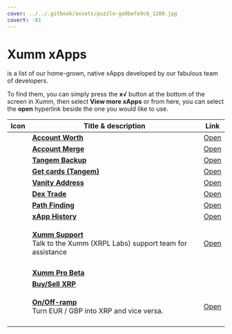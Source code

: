 ```yaml
---
cover: ../../.gitbook/assets/puzzle-ge0befe9cb_1280.jpg
coverY: -81
---
```


# Xumm xApps

&#x20;is a list of our home-grown, native xApps developed by our fabulous team of developers.

To find them, you can simply press the **x√** button at the bottom of the screen in Xumm, then select **View more xApps** or from here, you can select the **open** hyperlink beside the one you would like to use.

| Icon | Title & description                                                                                                                                                                              | Link                                                    |
| ---- | ------------------------------------------------------------------------------------------------------------------------------------------------------------------------------------------------ | ------------------------------------------------------- |
|      | ****[**Account Worth**](xumm-support.md)****                                                                                                                                                     | [Open](https://xumm.app/detect/xapp:xumm.accountworth)  |
|      | ****[**Account Merge**](account-merge.md)****                                                                                                                                                    | [Open](https://xumm.app/detect/xapp:xumm.accountmerge)  |
|      | ****[**Tangem Backup**](tangem-backup.md)****                                                                                                                                                    | [Open](https://xumm.app/detect/xapp:xumm.tangem-backup) |
|      | ****[**Get cards (Tangem)**](get-cards-tangem.md)****                                                                                                                                            | [Open](https://xumm.app/detect/xapp:xumm.tangem-order)  |
|      | ****[**Vanity Address**](vanity-address.md)****                                                                                                                                                  | [Open](https://xumm.app/detect/xapp:xumm.vanity)        |
|      | ****[**Dex Trade**](dex-trade.md)****                                                                                                                                                            | [Open](https://xumm.app/detect/xapp:xumm.dex)           |
|      | ****[**Path Finding**](path-finding.md)****                                                                                                                                                      | [Open](https://xumm.app/detect/xapp:xumm.pathfinding)   |
|      | ****[**xApp History**](xapp-history.md)****                                                                                                                                                      | [Open](https://xumm.app/detect/xapp:xumm.history)       |
|      | <p><strong></strong><a href="xumm-support.md"><strong>Xumm Support</strong></a><strong></strong><br><strong></strong>Talk to the Xumm (XRPL Labs) support team for assistance</p>                | [Open](https://xumm.app/detect/xapp:xumm.support)       |
|      |                                                                                                                                                                                                  |                                                         |
|      | ****[**Xumm Pro Beta**](xumm-pro-beta.md)****                                                                                                                                                    |                                                         |
|      | ****[**Buy/Sell XRP**](buy-sell-xrp/)****                                                                                                                                                        |                                                         |
|      | <p><strong></strong><a href="../../xumm-pro-beta/features-of-pro/on-off-ramp/"><strong>On/Off-ramp</strong></a><strong></strong><br><strong></strong>Turn EUR / GBP into XRP and vice versa.</p> | [Open](https://xumm.app/detect/xapp:xumm.onofframp)     |
|      |                                                                                                                                                                                                  |                                                         |
